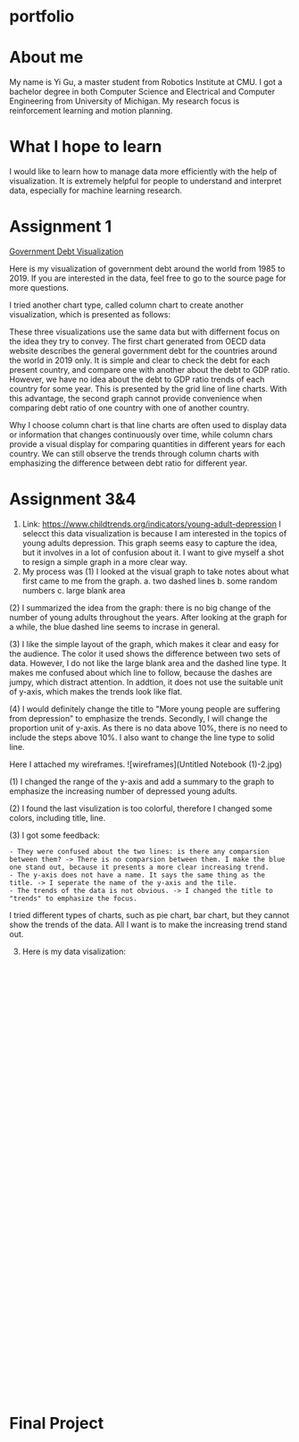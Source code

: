 # portfolio

# About me

My name is Yi Gu, a master student from Robotics Institute at CMU.  I got a bachelor degree in both Computer Science and Electrical and Computer Engineering from University of Michigan. My research focus is reinforcement learning and motion planning. 

# What I hope to learn

I would like to learn how to manage data more efficiently with the help of visualization. It is extremely helpful for people to understand and interpret data, especially for machine learning research. 

# Assignment 1
[Government Debt Visualization](/dataviz2.md)


Here is my visualization of government debt around the world from 1985 to 2019. If you are interested in the data, feel free to go to the source page for more questions.

<div class="flourish-embed flourish-chart" data-src="visualisation/5296524"><script src="https://public.flourish.studio/resources/embed.js"></script></div>


I tried another chart type, called column chart to create another visualization, which is presented as follows:

<div class="flourish-embed flourish-chart" data-src="visualisation/5296645"><script src="https://public.flourish.studio/resources/embed.js"></script></div>


These three visualizations use the same data but with differnent focus on the idea they try to convey. The first chart generated from OECD data website describes the general government debt for the countries around the world in 2019 only. It is simple and clear to check the debt for each present country, and compare one with another about the debt to GDP ratio. However, we have no idea about the debt to GDP ratio trends of each country for some year. This is presented by the grid line of line charts. With this advantage, the second graph cannot provide convenience when comparing debt ratio of one country with one of another country. 

Why I choose column chart is that line charts are often used to display data or information that changes continuously over time, while column chars provide a visual display for comparing quantities in different years for each country. We can still observe the trends through column charts with emphasizing the difference between debt ratio for different year.

# Assignment 3&4

1. Link: https://www.childtrends.org/indicators/young-adult-depression I selecct this data visualization is because I am interested in the topics of young adults depression. This graph seems easy to capture the idea, but it involves in a lot of confusion about it. I want to give myself a shot to resign a simple graph in a more clear way.
2. My process was
  (1) I looked at the visual graph to take notes about what first came to me from the graph.
    a. two dashed lines
    b. some random numbers
    c. large blank area
    
  (2) I summarized the idea from the graph: there is no big change of the number of young adults throughout the years. After looking at the graph for a while, the blue dashed line seems to incrase in general.
  
  (3) I like the simple layout of the graph, which makes it clear and easy for the audience. The color it used shows the difference between two sets of data. However, I do not like the large blank area and the dashed line type. It makes me confused about which line to follow, because the dashes are jumpy, which distract attention. In addtion, it does not use the suitable unit of y-axis, which makes the trends look like flat. 
  
  (4) I would definitely change the title to "More young people are suffering from depression" to emphasize the trends. Secondly, I will change the proportion unit of y-axis. As there is no data above 10%, there is no need to include the steps above 10%. I also want to change the line type to solid line.
  
Here I attached my wireframes.
![wireframes](Untitled Notebook (1)-2.jpg)

  (1) I changed the range of the y-axis and add a summary to the graph to emphasize the increasing number of depressed young adults.  
  
  (2) I found the last visulization is too colorful, therefore I changed some colors, including title, line.
  
  (3) I got some feedback:
  
    - They were confused about the two lines: is there any comparsion between them? -> There is no comparsion between them. I make the blue one stand out, because it presents a more clear increasing trend.
    - The y-axis does not have a name. It says the same thing as the title. -> I seperate the name of the y-axis and the tile.
    - The trends of the data is not obvious. -> I changed the title to "trends" to emphasize the focus.

I tried different types of charts, such as pie chart, bar chart, but they cannot show the trends of the data. All I want is to make the increasing trend stand out. 


3. Here is my data visalization:
<script type='text/javascript' src='https://prod-useast-b.online.tableau.com/javascripts/api/viz_v1.js'></script><div class='tableauPlaceholder' style='width: 1440px; height: 766px;'><object class='tableauViz' width='1440' height='766' style='display:none;'><param name='host_url' value='https%3A%2F%2Fprod-useast-b.online.tableau.com%2F' /> <param name='embed_code_version' value='3' /> <param name='site_root' value='&#47;t&#47;yigu' /><param name='name' value='Depressiontrends&#47;Sheet2&#47;yig2@andrew.cmu.edu&#47;fe0e55bb-1dc7-43f1-b800-e0080c71f07b' /><param name='tabs' value='no' /><param name='toolbar' value='yes' /><param name='showAppBanner' value='false' /></object></div>





# Final Project
